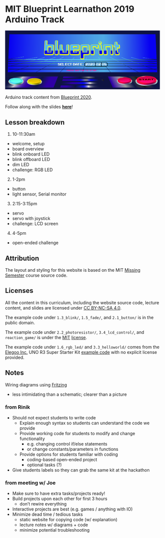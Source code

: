 # MIT Blueprint Learnathon 2019 Arduino Track

![Blueprint 2020 banner](static/img/banner.jpg)

Arduino track content from [Blueprint 2020](https://blueprint.hackmit.org/).

Follow along with the slides **[here](slides.pdf)**!

## Lesson breakdown

1. 10-11:30am
  - welcome, setup
  - board overview
  - blink onboard LED
  - blink offboard LED
  - dim LED
  - challenge: RGB LED
2. 1-2pm
  - button
  - light sensor, Serial monitor
3. 2:15-3:15pm
  - servo
  - servo with joystick
  - challenge: LCD screen
4. 4-5pm
  - open-ended challenge

## Attribution

The layout and styling for this website is based on the MIT [Missing Semester](https://github.com/missing-semester/missing-semester) course source code.

## Licenses

All the content in this curriculum, including the website source code, lecture content, and slides are licensed under [CC BY-NC-SA 4.0](https://creativecommons.org/licenses/by-nc-sa/4.0/).

The example code under `1.3_blink/`, `1.5_fade/`, and `2.1_button/` is in the public domain.

The example code under `2.2_photoresistor/`, `3.4_lcd_control/`, and `reaction_game/` is under the [MIT](2.2_photoresistor/LICENSE.txt) [license](reaction_game/LICENSE.txt).

The example code under `1.6_rgb_led/` and `3.3_helloworld/` comes from the [Elegoo Inc.](https://www.elegoo.com/) UNO R3 Super Starter Kit [example code](https://www.elegoo.com/tutorial/Elegoo%20Super%20Starter%20Kit%20for%20UNO%20V1.0.2019.09.17.zip) with no explicit license provided.

## Notes

Wiring diagrams using [Fritzing](http://fritzing.org/home/)

* less intimidating than a schematic; clearer than a picture

### from Rinik

* Should not expect students to write code
  * Explain enough syntax so students can understand the code we provide
  * Provide working code for students to modify and change functionality
    * e.g. changing control if/else statements
    * or change constants/parameters in functions
  * Provide options for students familiar with coding
    * coding-based open-ended project
    * optional tasks (?)
* Give students labels so they can grab the same kit at the hackathon

### from meeting w/ Joe

* Make sure to have extra tasks/projects ready!
* Build projects upon each other for first 3 hours
  * don’t rewire everything
* Interactive projects are best (e.g. games / anything with IO)
* Minimize dead time / tedious tasks
  * static website for copying code (w/ explanation)
  * lecture notes w/ diagrams + code
  * minimize potential troubleshooting